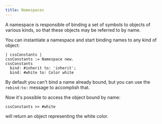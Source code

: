 ```yaml
---
title: Namespaces
---
```


A namespace is responsible of binding a set of symbols to objects of various kinds, so that these objects may be referred to by name.

You can instantiate a namespace and start binding names to any kind of object:
```smalltalk
| cssConstants |
cssConstants := Namespace new.
cssConstants
  bind: #inherit to: 'inherit';
  bind: #white to: Color white
```
By default you can't bind a name already bound, but you can use the `rebind:to:` message to accomplish that.

Now it's possible to access the object bound by name:

```smalltalk
cssConstants >> #white
```
will return an object representing the white color.
